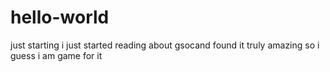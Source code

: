 # hello-world
just starting 
i just started reading about gsocand found it truly amazing
so i guess i am game for it
